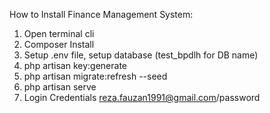 How to Install Finance Management System:
1. Open terminal cli
2. Composer Install
3. Setup .env file, setup database (test_bpdlh for DB name)
4. php artisan key:generate
5. php artisan migrate:refresh --seed
6. php artisan serve
7. Login Credentials reza.fauzan1991@gmail.com/password

